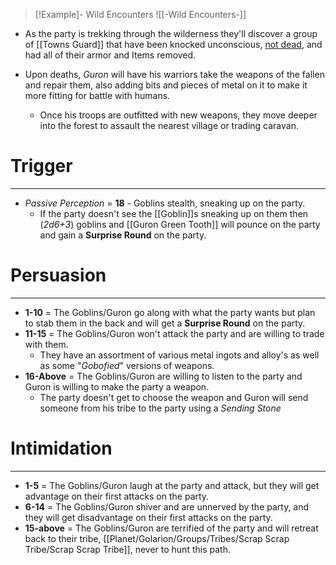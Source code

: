 
> [!Example]- Wild Encounters
> ![[-Wild Encounters-]]
- As the party is trekking through the wilderness they'll discover a group of [[Towns Guard]] that have been knocked unconscious, <u>not dead</u>, and had all of their armor and Items removed.

- Upon deaths, _Guron_ will have his warriors take the weapons of the fallen and repair them, also adding bits and pieces of metal on it to make it more fitting for battle with humans. 
	- Once his troops are outfitted with new weapons, they move deeper into the forest to assault the nearest village or trading caravan.

# Trigger
---
- *Passive Perception* = **18** - Goblins stealth, sneaking up on the party.
	- If the party doesn't see the [[Goblin]]s sneaking up on them then (*2d6+3*) goblins and [[Guron Green Tooth]] will pounce on the party and gain a **Surprise Round** on the party.
	
# Persuasion
---
- **1-10** = The Goblins/Guron go along with what the party wants but plan to stab them in the back and will get a **Surprise Round** on the party.
- **11-15** = The Goblins/Guron won't attack the party and are willing to trade with them.
	- They have an assortment of various metal ingots and alloy's as well as some "*Gobofied*" versions of weapons. 
- **16-Above** = The Goblins/Guron are willing to listen to the party and Guron is willing to make the party a weapon.
	- The party doesn't get to choose the weapon and Guron will send someone from his tribe to the party using a *Sending Stone* 

# Intimidation
---
- **1-5** = The Goblins/Guron laugh at the party and attack, but they will get advantage on their first attacks on the party.
- **6-14** = The Goblins/Guron shiver and are unnerved by the party, and they will get disadvantage on their first attacks on the party.
- **15-above** = The Goblins/Guron are terrified of the party and will retreat back to their tribe, [[Planet/Golarion/Groups/Tribes/Scrap Scrap Tribe/Scrap Scrap Tribe]], never to hunt this path.